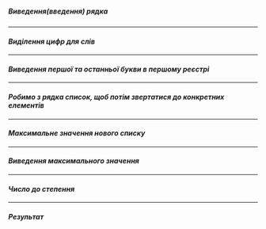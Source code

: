 ##### _Виведення(введення) рядка_
***
#### _Виділення цифр для слів_
***
#### _Виведення першої та останньої букви в першому реєстрі_
***
#### _Робимо з рядка список, щоб потім звертатися до конкретних елементів_
***
#### _Максимальне значення нового списку_
***
#### _Виведення максимального значення_
***
#### _Число до степення_
***
#### _Результат_
